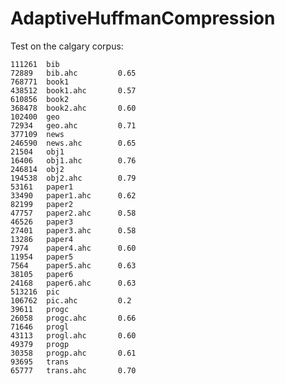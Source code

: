 AdaptiveHuffmanCompression
==========================

Test on the calgary corpus:

    111261	bib             
    72889	bib.ahc         0.65
    768771	book1
    438512	book1.ahc       0.57
    610856	book2
    368478	book2.ahc       0.60
    102400	geo
    72934	geo.ahc         0.71
    377109	news
    246590	news.ahc        0.65
    21504	obj1
    16406	obj1.ahc        0.76
    246814	obj2
    194538	obj2.ahc        0.79
    53161	paper1
    33490	paper1.ahc      0.62
    82199	paper2
    47757	paper2.ahc      0.58
    46526	paper3
    27401	paper3.ahc      0.58
    13286	paper4
    7974	paper4.ahc      0.60
    11954	paper5
    7564	paper5.ahc      0.63
    38105	paper6
    24168	paper6.ahc      0.63
    513216	pic
    106762	pic.ahc         0.2
    39611	progc
    26058	progc.ahc       0.66
    71646	progl
    43113	progl.ahc       0.60
    49379	progp
    30358	progp.ahc       0.61
    93695	trans
    65777	trans.ahc       0.70
